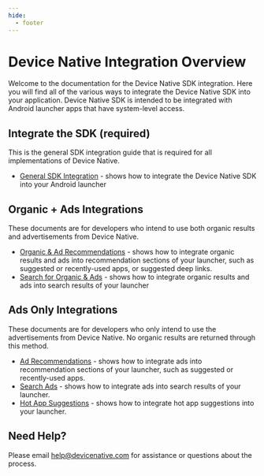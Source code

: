 ```yaml
---
hide:
  - footer
---
```

# Device Native Integration Overview

Welcome to the documentation for the Device Native SDK integration. Here you will find all of the various ways to integrate the Device Native SDK into your application. Device Native SDK is intended to be integrated with Android launcher apps that have system-level access.

## Integrate the SDK (required)

This is the general SDK integration guide that is required for all implementations of Device Native.

- [General SDK Integration](integrate-sdk.md) - shows how to integrate the Device Native SDK into your Android launcher

## Organic + Ads Integrations

These documents are for developers who intend to use both organic results and advertisements from Device Native.

- [Organic & Ad Recommendations](rec-organic-ads.md) - shows how to integrate organic results and ads into recommendation sections of your launcher, such as suggested or recently-used apps, or suggested deep links.
- [Search for Organic & Ads](search-organic-ads.md) - shows how to integrate organic results and ads into search results of your launcher

## Ads Only Integrations

These documents are for developers who only intend to use the advertisements from Device Native. No organic results are returned through this method.

- [Ad Recommendations](rec-ads.md) - shows how to integrate ads into recommendation sections of your launcher, such as suggested or recently-used apps.
- [Search Ads](search-ads.md) - shows how to integrate ads into search results of your launcher.
- [Hot App Suggestions](hot-app-suggestions.md) - shows how to integrate hot app suggestions into your launcher.

## Need Help?

Please email [help@devicenative.com](help@devicenative.com) for assistance or questions about the process.
